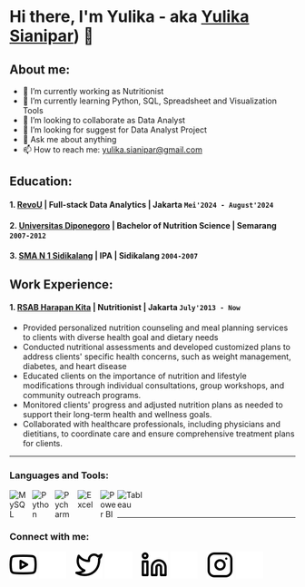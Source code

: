 # Hi there, I'm Yulika - aka [Yulika Sianipar](https://www.youtube.com/@yulikasianipar8001)) 👋
## About me:
- 🔭 I’m currently working as Nutritionist
- 🌱 I’m currently learning Python, SQL, Spreadsheet and Visualization Tools
- 👯 I’m looking to collaborate as Data Analyst
- 🤔 I’m looking for suggest for Data Analyst Project
- 💬 Ask me about anything
- 📫 How to reach me: yulika.sianipar@gmail.com

## Education:

#### 1. [RevoU](https://revou.co) | Full-stack Data Analytics | Jakarta `Mei'2024 - August'2024`
#### 2. [Universitas Diponegoro](https://www.undip.ac.id) | Bachelor of Nutrition Science | Semarang `2007-2012`
#### 3. [SMA N 1 Sidikalang](https://smanegeri1sidikalang.sch.id) | IPA | Sidikalang `2004-2007`
  
## Work Experience:
#### 1. [RSAB Harapan Kita](https://www.rsabhk.co.id) | Nutritionist | Jakarta `July'2013 - Now`
   - Provided personalized nutrition counseling and meal planning services to clients with diverse health goal and dietary needs
   - Conducted nutritional assessments and developed customized plans to address clients' specific health concerns, such as weight management, diabetes, and heart disease
   - Educated clients on the importance of nutrition and lifestyle modifications through individual consultations, group workshops, and community outreach programs.
   - Monitored clients' progress and adjusted nutrition plans as needed to support their long-term health and wellness goals.
   - Collaborated with healthcare professionals, including physicians and dietitians, to coordinate care and ensure comprehensive treatment plans for clients.

---

### Languages and Tools:

[<img align="left" alt="MySQL" width="30px" src="https://cdn.jsdelivr.net/gh/devicons/devicon/icons/mysql/mysql-original.svg" style="padding-right:10px;" />][webdev]
[<img align="left" alt="Python" width="30px" src="https://upload.wikimedia.org/wikipedia/commons/thumb/c/c3/Python-logo-notext.svg/110px-Python-logo-notext.svg.png?20100317150552" style="padding-right:10px;" />][webdev]
[<img align="left" alt="Pycharm" width="30px" src="https://upload.wikimedia.org/wikipedia/commons/thumb/1/1d/PyCharm_Icon.svg/220px-PyCharm_Icon.svg.png" style="padding-right:10px;" />][webdev]
[<img align="left" alt="Excel" width="30px" src="[https://is2-ssl.mzstatic.com/image/thumb/Purple126/v4/a8/fd/5a/a8fd5a84-c6f1-355f-3b9f-6e86598efaa3/XCEL.png/1200x630bb.png" style="padding-right:10px;" />][webdev]
[<img align="left" alt="Power BI" width="30px" src="https://powerbi.microsoft.com/pictures/application-logos/svg/powerbi.svg" style="padding-right:0px;" />][webdev]
[<img align="left" alt="Tableau" width="50px" src="https://logos-world.net/wp-content/uploads/2021/10/Tableau-Symbol.png" style="padding-right:10px;" />][webdev]

<br />
<br />

---
### Connect with me:

[![website](./img/youtube-light.svg)](https://www.youtube.com/channel/UC22xix7qvwpYWnSQ5QEYtAQ#gh-light-mode-only)
[![website](./img/youtube-dark.svg)](https://www.youtube.com/channel/UC22xix7qvwpYWnSQ5QEYtAQ#gh-dark-mode-only)
&nbsp;&nbsp;
[![website](./img/twitter-light.svg)](https://twitter.com/vincentwwidyan#gh-light-mode-only)
[![website](./img/twitter-dark.svg)](https://twitter.com/vincentwwidyan#gh-dark-mode-only)
&nbsp;&nbsp;
[![website](./img/linkedin-light.svg)](https://www.linkedin.com/in/vincentwidyan#gh-light-mode-only)
[![website](./img/linkedin-dark.svg)](https://www.linkedin.com/in/vincentwidyan#gh-dark-mode-only)
&nbsp;&nbsp;
[![website](./img/instagram-light.svg)](https://instagram.com/vincentwwidyan#gh-light-mode-only)
[![website](./img/instagram-dark.svg)](https://instagram.com/vincentwwidyan#gh-dark-mode-only)



[webdev]: https://github.com/vincentwidyan/vincentwidyan

